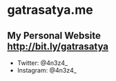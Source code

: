 # gatrasatya.me
My Personal Website  
http://bit.ly/gatrasatya
-------------------------
* Twitter: @4n3z4_
* Instagram: @4n3z4_

